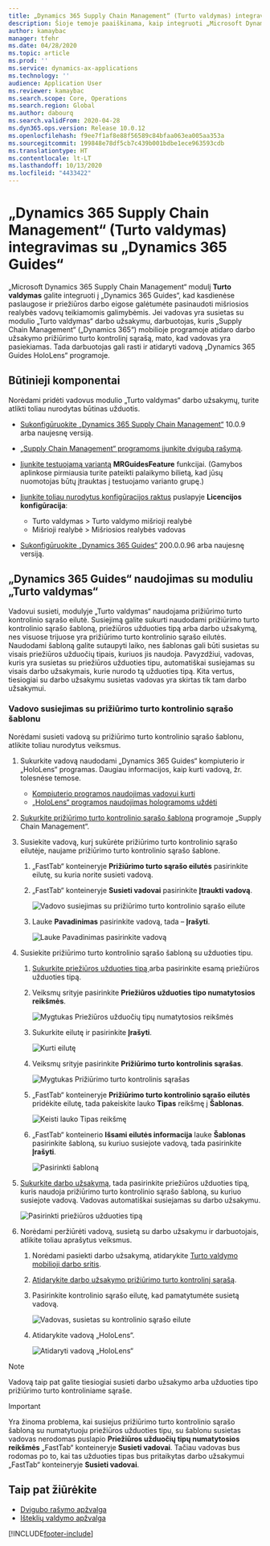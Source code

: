 ```yaml
---
title: „Dynamics 365 Supply Chain Management“ (Turto valdymas) integravimas su „Dynamics 365 Guides“
description: Šioje temoje paaiškinama, kaip integruoti „Microsoft Dynamics 365 Supply Chain Management“ modulį „Turto valdymas“ į „Dynamics 365 Guides“, kad kasdienėse paslaugose ir priežiūros darbo eigose būtų galima pasinaudoti mišriosios realybės vadovų teikiamomis galimybėmis.
author: kamaybac
manager: tfehr
ms.date: 04/28/2020
ms.topic: article
ms.prod: ''
ms.service: dynamics-ax-applications
ms.technology: ''
audience: Application User
ms.reviewer: kamaybac
ms.search.scope: Core, Operations
ms.search.region: Global
ms.author: dabourq
ms.search.validFrom: 2020-04-28
ms.dyn365.ops.version: Release 10.0.12
ms.openlocfilehash: f9ee7f1af8e88f56589c84bfaa063ea005aa353a
ms.sourcegitcommit: 199848e78df5cb7c439b001bdbe1ece963593cdb
ms.translationtype: HT
ms.contentlocale: lt-LT
ms.lasthandoff: 10/13/2020
ms.locfileid: "4433422"
---
```

# <a name="integrate-dynamics-365-supply-chain-management-asset-management-with-dynamics-365-guides"></a>„Dynamics 365 Supply Chain Management“ (Turto valdymas) integravimas su „Dynamics 365 Guides“

„Microsoft Dynamics 365 Supply Chain Management“ modulį **Turto valdymas** galite integruoti į „Dynamics 365 Guides“, kad kasdienėse paslaugose ir priežiūros darbo eigose galėtumėte pasinaudoti mišriosios realybės vadovų teikiamomis galimybėmis. Jei vadovas yra susietas su modulio „Turto valdymas“ darbo užsakymu, darbuotojas, kuris „Supply Chain Management“ („Dynamics 365“) mobilioje programoje atidaro darbo užsakymo prižiūrimo turto kontrolinį sąrašą, mato, kad vadovas yra pasiekiamas. Tada darbuotojas gali rasti ir atidaryti vadovą „Dynamics 365 Guides HoloLens“ programoje.

## <a name="prerequisites"></a>Būtinieji komponentai

Norėdami pridėti vadovus modulio „Turto valdymas“ darbo užsakymų, turite atlikti toliau nurodytas būtinas užduotis.

- [Sukonfigūruokite „Dynamics 365 Supply Chain Management“](../../fin-ops-core/fin-ops/index.md) 10.0.9 arba naujesnę versiją.
- [„Supply Chain Management“ programoms įjunkite dvigubą rašymą](../../fin-ops-core/dev-itpro/data-entities/dual-write/enable-dual-write.md).
- [Įjunkite testuojamą variantą](../../fin-ops-core/dev-itpro/data-entities/data-entities-data-packages.md#features-flighted-in-data-management-and-enabling-flighted-features) **MRGuidesFeature** funkcijai. (Gamybos aplinkose pirmiausia turite pateikti palaikymo bilietą, kad jūsų nuomotojas būtų įtrauktas į testuojamo varianto grupę.)
- [Įjunkite toliau nurodytus konfigūracijos raktus](https://docs.microsoft.com/dynamicsax-2012/appuser-itpro/license-code-and-configuration-key-reference) puslapyje **Licencijos konfigūracija**:

    - Turto valdymas \> Turto valdymo mišrioji realybė
    - Mišrioji realybė \> Mišriosios realybės vadovas

- [Sukonfigūruokite „Dynamics 365 Guides“](https://docs.microsoft.com/dynamics365/mixed-reality/guides/setup#step-2-create-a-common-data-service-environment-and-install-the-dynamics-365-guides-solution) 200.0.0.96 arba naujesnę versiją.

## <a name="use-dynamics-365-guides-with-asset-management"></a>„Dynamics 365 Guides“ naudojimas su moduliu „Turto valdymas“

Vadovui susieti, modulyje „Turto valdymas“ naudojama prižiūrimo turto kontrolinio sąrašo eilutė. Susiejimą galite sukurti naudodami prižiūrimo turto kontrolinio sąrašo šabloną, priežiūros užduoties tipą arba darbo užsakymą, nes visuose trijuose yra prižiūrimo turto kontrolinio sąrašo eilutės. Naudodami šabloną galite sutaupyti laiko, nes šablonas gali būti susietas su visais priežiūros užduočių tipais, kuriuos jis naudoja. Pavyzdžiui, vadovas, kuris yra susietas su priežiūros užduoties tipu, automatiškai susiejamas su visais darbo užsakymais, kurie nurodo tą užduoties tipą. Kita vertus, tiesiogiai su darbo užsakymu susietas vadovas yra skirtas tik tam darbo užsakymui.

### <a name="associate-a-guide-with-a-maintenance-checklist-template"></a>Vadovo susiejimas su prižiūrimo turto kontrolinio sąrašo šablonu

Norėdami susieti vadovą su prižiūrimo turto kontrolinio sąrašo šablonu, atlikite toliau nurodytus veiksmus.

1. Sukurkite vadovą naudodami „Dynamics 365 Guides“ kompiuterio ir „HoloLens“ programas. Daugiau informacijos, kaip kurti vadovą, žr. tolesnėse temose.

    - [Kompiuterio programos naudojimas vadovui kurti](https://docs.microsoft.com/dynamics365/mixed-reality/guides/pc-app-overview)
    - [„HoloLens“ programos naudojimas hologramoms uždėti](https://docs.microsoft.com/dynamics365/mixed-reality/guides/hololens-app-overview)

1. [Sukurkite prižiūrimo turto kontrolinio sąrašo šabloną](setup-for-work-orders/job-groups-and-job-types-variants-trades-and-checklists.md#create-a-maintenance-checklist-template) programoje „Supply Chain Management“.
1. Susiekite vadovą, kurį sukūrėte prižiūrimo turto kontrolinio sąrašo eilutėje, naujame prižiūrimo turto kontrolinio sąrašo šablone.

    1. „FastTab“ konteineryje **Prižiūrimo turto sąrašo eilutės** pasirinkite eilutę, su kuria norite susieti vadovą.
    1. „FastTab“ konteineryje **Susieti vadovai** pasirinkite **Įtraukti vadovą**.

        ![Vadovo susiejimas su prižiūrimo turto kontrolinio sąrašo eilute](media/am-guides-integration-add-guide.png "Vadovo susiejimas su prižiūrimo turto kontrolinio sąrašo eilute")

    1. Lauke **Pavadinimas** pasirinkite vadovą, tada – **Įrašyti**.

        ![Lauke Pavadinimas pasirinkite vadovą](media/am-guides-integration-select-guide.png "Lauke Pavadinimas pasirinkite vadovą")

1. Susiekite prižiūrimo turto kontrolinio sąrašo šabloną su užduoties tipu.

    1. [Sukurkite priežiūros užduoties tipą ](setup-for-work-orders/job-groups-and-job-types-variants-trades-and-checklists.md#create-a-maintenance-job-type) arba pasirinkite esamą priežiūros užduoties tipą.
    1. Veiksmų srityje pasirinkite **Priežiūros užduoties tipo numatytosios reikšmės**.

        ![Mygtukas Priežiūros užduočių tipų numatytosios reikšmės](media/am-guides-integration-job-defaults.png "Mygtukas Priežiūros užduočių tipų numatytosios reikšmės")

    1. Sukurkite eilutę ir pasirinkite **Įrašyti**.

        ![Kurti eilutę](media/am-guides-integration-add-line.png "Kurti eilutę")

    1. Veiksmų srityje pasirinkite **Prižiūrimo turto kontrolinis sąrašas**.

        ![Mygtukas Prižiūrimo turto kontrolinis sąrašas](media/am-guides-integration-maintenance-checklist.png "Mygtukas Prižiūrimo turto kontrolinis sąrašas")

    1. „FastTab“ konteineryje **Prižiūrimo turto kontrolinio sąrašo eilutės** pridėkite eilutę, tada pakeiskite lauko **Tipas** reikšmę į **Šablonas**.

        ![Keisti lauko Tipas reikšmę](media/am-guides-integration-checklist-lines.png "Keisti lauko Tipas reikšmę")

    1. „FastTab“ konteinerio **Išsami eilutės informacija** lauke **Šablonas** pasirinkite šabloną, su kuriuo susiejote vadovą, tada pasirinkite **Įrašyti**.

        ![Pasirinkti šabloną](media/am-guides-integration-checklist-line-details.png "Pasirinkti šabloną")

1. [Sukurkite darbo užsakymą](work-orders/manually-created-workorders.md#create-work-order), tada pasirinkite priežiūros užduoties tipą, kuris naudoja prižiūrimo turto kontrolinio sąrašo šabloną, su kuriuo susiejote vadovą. Vadovas automatiškai susiejamas su darbo užsakymu.

    ![Pasirinkti priežiūros užduoties tipą](media/am-guides-integration-create-work-order.png "Pasirinkti priežiūros užduoties tipą")

1. Norėdami peržiūrėti vadovą, susietą su darbo užsakymu ir darbuotojais, atlikite toliau aprašytus veiksmus.

    1. Norėdami pasiekti darbo užsakymą, atidarykite [Turto valdymo mobilioji darbo sritis](asset-management-mobile-workspace.md).
    1. [Atidarykite darbo užsakymo prižiūrimo turto kontrolinį sąrašą](asset-management-mobile-workspace.md#view-maintenance-checklist-on-a-work-order-job).
    1. Pasirinkite kontrolinio sąrašo eilutę, kad pamatytumėte susietą vadovą.

        ![Vadovas, susietas su kontrolinio sąrašo eilute](media/am-guides-integration-show-guide.png "Vadovas, susietas su kontrolinio sąrašo eilute")

    1. Atidarykite vadovą „HoloLens“.

        ![Atidaryti vadovą „HoloLens“](media/am-guides-integration-hololens-select.png "Atidaryti vadovą „HoloLens“")

> [!NOTE]
> Vadovą taip pat galite tiesiogiai susieti darbo užsakymo arba užduoties tipo prižiūrimo turto kontroliniame sąraše.

> [!IMPORTANT]
> Yra žinoma problema, kai susiejus prižiūrimo turto kontrolinio sąrašo šabloną su numatytuoju priežiūros užduoties tipu, su šablonu susietas vadovas nerodomas puslapio **Priežiūros užduočių tipų numatytosios reikšmės** „FastTab“ konteineryje **Susieti vadovai**. Tačiau vadovas bus rodomas po to, kai tas užduoties tipas bus pritaikytas darbo užsakymui „FastTab“ konteineryje **Susieti vadovai**.

## <a name="see-also"></a>Taip pat žiūrėkite

- [Dvigubo rašymo apžvalga](../../fin-ops-core/dev-itpro/data-entities/dual-write/dual-write-overview.md)
- [Išteklių valdymo apžvalga](index.md)


[!INCLUDE[footer-include](../../includes/footer-banner.md)]